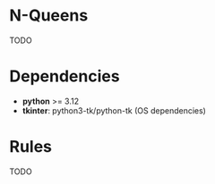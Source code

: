 # N-Queens
TODO

# Dependencies
- **python** >= 3.12
- **tkinter**: python3-tk/python-tk (OS dependencies)

# Rules
TODO